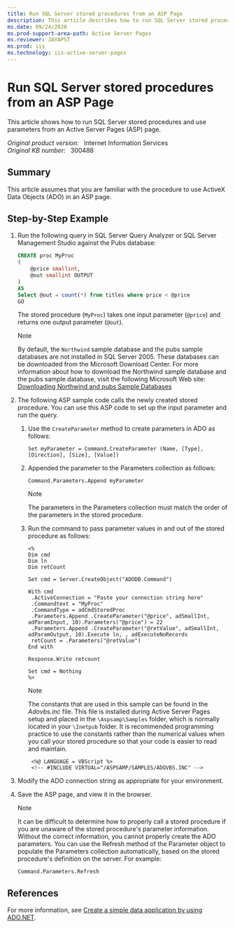 ```yaml
---
title: Run SQL Server stored procedures from an ASP Page
description: This article describes how to run SQL Server stored procedures and use parameters from an ASP page.
ms.date: 09/24/2020
ms.prod-support-area-path: Active Server Pages
ms.reviewer: JAYAPST
ms.prod: iis
ms.technology: iis-active-server-pages
---
```

# Run SQL Server stored procedures from an ASP Page

This article shows how to run SQL Server stored procedures and use parameters from an Active Server Pages (ASP) page.

_Original product version:_ &nbsp; Internet Information Services  
_Original KB number:_ &nbsp; 300488

## Summary

This article assumes that you are familiar with the procedure to use ActiveX Data Objects (ADO) in an ASP page.

## Step-by-Step Example

1. Run the following query in SQL Server Query Analyzer or SQL Server Management Studio against the Pubs database:

    ```sql
    CREATE proc MyProc
    (
        @price smallint,
        @out smallint OUTPUT
    )
    AS
    Select @out = count(*) from titles where price < @price
    GO
    ```

    The stored procedure (`MyProc`) takes one input parameter (`@price`) and returns one output parameter (`@out`).
  
    > [!NOTE]
    > By default, the `Northwind` sample database and the pubs sample databases are not installed in SQL Server 2005. These databases can be downloaded from the Microsoft Download Center. For more information about how to download the Northwind sample database and the pubs sample database, visit the following Microsoft Web site: [Downloading Northwind and pubs Sample Databases](/previous-versions/sql/sql-server-2008-r2/ms143221(v=sql.105))

2. The following ASP sample code calls the newly created stored procedure. You can use this ASP code to set up the input parameter and run the query.

    1. Use the `CreateParameter` method to create parameters in ADO as follows:
  
        ```vbnet
        Set myParameter = Command.CreateParameter (Name, [Type], [Direction], [Size], [Value])
        ```
  
    2. Appended the parameter to the Parameters collection as follows:
  
        ```vbnet
        Command.Parameters.Append myParameter
        ```
  
        > [!NOTE]
        > The parameters in the Parameters collection must match the order of the parameters in the stored procedure.
    3. Run the command to pass parameter values in and out of the stored procedure as follows:
  
        ```aspx-vb
        <%
        Dim cmd
        Dim ln
        Dim retCount
  
        Set cmd = Server.CreateObject("ADODB.Command")
  
        With cmd
         .ActiveConnection = "Paste your connection string here"
         .Commandtext = "MyProc"
         .CommandType = adCmdStoredProc
         .Parameters.Append .CreateParameter("@price", adSmallInt, adParamInput, 10).Parameters("@price") = 22
         .Parameters.Append .CreateParameter("@retValue", adSmallInt, adParamOutput, 10).Execute ln, , adExecuteNoRecords
         retCount = .Parameters("@retValue")
        End with
  
        Response.Write retcount
  
        Set cmd = Nothing
        %>
        ```
  
        > [!NOTE]
        > The constants that are used in this sample can be found in the *Adovbs.inc* file. This file is installed during Active Server Pages setup and placed in the `\Aspsamp\Samples` folder, which is normally located in your `\Inetpub` folder. It is recommended programming practice to use the constants rather than the numerical values when you call your stored procedure so that your code is easier to read and maintain.
  
       ```vbscript
        <%@ LANGUAGE = VBScript %>
        <!-- #INCLUDE VIRTUAL="/ASPSAMP/SAMPLES/ADOVBS.INC" -->
        ```

3. Modify the ADO connection string as appropriate for your environment.
4. Save the ASP page, and view it in the browser.

    > [!NOTE]
    > It can be difficult to determine how to properly call a stored procedure if you are unaware of the stored procedure's parameter information. Without the correct information, you cannot properly create the ADO parameters. You can use the Refresh method of the Parameter object to populate the Parameters collection automatically, based on the stored procedure's definition on the server. For example:
  
    ```vbnet
    Command.Parameters.Refresh
    ```

## References

For more information, see [Create a simple data application by using ADO.NET](/visualstudio/data-tools/create-a-simple-data-application-by-using-adonet).
